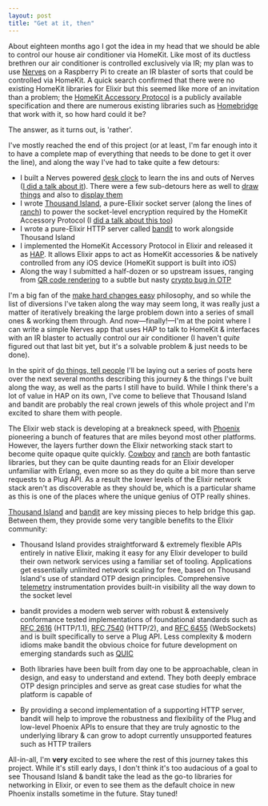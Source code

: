 ```yaml
---
layout: post
title: "Get at it, then"
---
```


About eighteen months ago I got the idea in my head that we should be able to control our house
air conditioner via HomeKit. Like most of its ductless brethren our air conditioner is
controlled exclusively via IR; my plan was to use [Nerves](http://nerves-project.org) on
a Raspberry Pi to create an IR blaster of sorts that could be controlled via HomeKit. A quick
search confirmed that there were no existing HomeKit libraries for Elixir but this seemed like
more of an invitation than a problem; the [HomeKit Accessory
Protocol](https://developer.apple.com/homekit/specification/) is a publicly available
specification and there are numerous existing libraries such as
[Homebridge](https://homebridge.io) that work with it, so how hard could it be? 

The answer, as it turns out, is 'rather'.

I've mostly reached the end of this project (or at least, I'm far enough into it to have
a complete map of everything that needs to be done to get it over the line), and along the way
I've had to take quite a few detours:

* I built a Nerves powered [desk clock](https://github.com/mtrudel/desk_clock) to learn the ins
  and outs of Nerves ([I did a talk about
  it](https://github.com/mtrudel/talks/blob/master/2020-07-Toronto-Elixir-Night-Nerves.pdf)).
  There were a few sub-detours here as well to [draw things](https://github.com/mtrudel/ex_paint)
  and also to [display them](https://github.com/mtrudel/ssd1322)
* I wrote [Thousand Island](https://github.com/mtrudel/thousand_island), a pure-Elixir socket server
  (along the lines of [ranch](https://github.com/ninenines/ranch)) to power the socket-level
  encryption required by the HomeKit Accessory Protocol (I [did a talk about this
  too](https://github.com/mtrudel/talks/blob/master/2020-01-Toronto-Elixir-Night-Thousand-Island.pdf))
* I wrote a pure-Elixir HTTP server called [bandit](https://github.com/mtrudel/bandit) to work 
  alongside Thousand Island
* I implemented the HomeKit Accessory Protocol in Elixir and released it as [HAP](https://github.com/mtrudel/hap).
  It allows Elixir apps to act as HomeKit accessories & be natively controlled from any iOS device
  (HomeKit support is built into iOS)
* Along the way I submitted a half-dozen or so upstream issues, ranging from [QR code
  rendering](https://github.com/SiliconJungles/eqrcode/pull/11) to a subtle but nasty [crypto bug in
  OTP](https://bugs.erlang.org/browse/ERL-1078)

I'm a big fan of the [make hard changes
easy](https://twitter.com/kentbeck/status/250733358307500032) philosophy, and so while the list of
diversions I've taken along the way may seem long, it was really just a matter of iteratively
breaking the large problem down into a series of small ones & working them through. And
now&mdash;finally!&mdash;I'm at the point where I can write a simple Nerves app that uses HAP to
talk to HomeKit & interfaces with an IR blaster to actually control our air conditioner (I haven't
*quite* figured out that last bit yet, but it's a solvable problem & just needs to be done).

In the spirit of [do things, tell people](http://carl.flax.ie/dothingstellpeople.html) I'll be
laying out a series of posts here over the next several months describing this journey & the
things I've built along the way, as well as the parts I still have to build. While I think there's
a lot of value in HAP on its own, I've come to believe that Thousand Island and bandit are
probably the real crown jewels of this whole project and I'm excited to share them with people.

The Elixir web stack is developing at a breakneck speed, with
[Phoenix](https://www.phoenixframework.org) pioneering a bunch of features that are miles beyond
most other platforms. However, the layers further down the Elixir networking stack start to become
quite opaque quite quickly. [Cowboy](https://github.com/ninenines/cowboy) and
[ranch](https://github.com/ninenines/ranch) are both fantastic libraries, but they can be quite
daunting reads for an Elixir developer unfamiliar with Erlang, even more so as they do quite a bit
more than serve requests to a Plug API. As a result the lower levels of the Elixir network stack
aren't as discoverable as they should be, which is a particular shame as this is one of the places
where the unique genius of OTP really shines. 

[Thousand Island](https://github.com/mtrudel/thousand_island) and
[bandit](https://github.com/mtrudel/bandit) are key missing pieces to help bridge this gap.
Between them, they provide some very tangible benefits to the Elixir community:

* Thousand Island provides straightforward & extremely flexible APIs entirely in native Elixir,
  making it easy for any Elixir developer to build their own network services using a familiar 
  set of tooling. Applications get essentially unlimited network scaling for free, based on
  Thousand Island's use of standard OTP design principles. Comprehensive
  [telemetry](https://github.com/beam-telemetry/telemetry) instrumentation provides built-in
  visibility all the way down to the socket level

* bandit provides a modern web server with robust & extensively conformance tested implementations
  of foundational standards such as [RFC 2616](https://datatracker.ietf.org/doc/html/rfc2616)
  (HTTP/1.1), [RFC 7540](https://datatracker.ietf.org/doc/html/rfc7540) (HTTP/2), and [RFC
  6455](https://datatracker.ietf.org/doc/html/rfc6455) (WebSockets) and is built specifically to
  serve a Plug API. Less complexity & modern idioms make bandit the obvious choice for future
  development on emerging standards such as [QUIC](https://datatracker.ietf.org/doc/html/rfc9000)

* Both libraries have been built from day one to be approachable, clean in design, and easy to
  understand and extend. They both deeply embrace OTP design principles and serve as great case
  studies for what the platform is capable of

* By providing a second implementation of a supporting HTTP server, bandit will help to improve the 
  robustness and flexibility of the Plug and low-level Phoenix APIs to ensure that they are truly
  agnostic to the underlying library & can grow to adopt currently unsupported features such as
  HTTP trailers

All-in-all, I'm **very** excited to see where the rest of this journey takes this project.  While
it's still early days, I don't think it's too audacious of a goal to see Thousand Island & bandit
take the lead as the go-to libraries for networking in Elixir, or even to see them as the default
choice in new Phoenix installs sometime in the future. Stay tuned!

